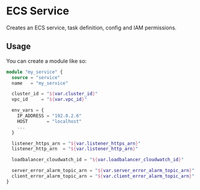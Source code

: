# ECS Service

Creates an ECS service, task definition, config and IAM permissions.

## Usage

You can create a module like so:

```tf
module "my_service" {
  source = "service"
  name   = "my_service"

  cluster_id = "${var.cluster_id}"
  vpc_id     = "${var.vpc_id}"

  env_vars = {
    IP_ADDRESS = "192.0.2.6"
    HOST       = "localhost"
    ...
  }

  listener_https_arn = "${var.listener_https_arn}"
  listener_http_arn  = "${var.listener_http_arn}"

  loadbalancer_cloudwatch_id = "${var.loadbalancer_cloudwatch_id}"

  server_error_alarm_topic_arn = "${var.server_error_alarm_topic_arn}"
  client_error_alarm_topic_arn = "${var.client_error_alarm_topic_arn}"
}
```